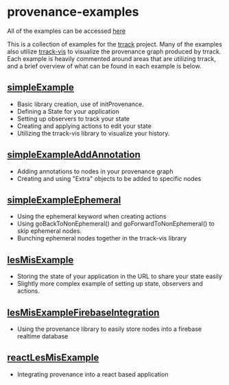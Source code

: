 # provenance-examples

All of the examples can be accessed [here](http://vdl.sci.utah.edu/trrack-examples/)

This is a collection of examples for the [trrack](https://github.com/visdesignlab/trrack) project. Many of the examples also utilize [trrack-vis](https://github.com/visdesignlab/trrack-vis) to visualize the provenance graph produced by trrack. Each example is heavily commented around areas that are utilizing trrack, and a brief overview of what can be found in each example is below.

## [simpleExample](http://vdl.sci.utah.edu/trrack-examples/examples/simpleExample)

- Basic library creation, use of initProvenance.
- Defining a State for your application
- Setting up observers to track your state
- Creating and applying actions to edit your state
- Utilizing the trrack-vis library to visualize your history.

## [simpleExampleAddAnnotation](http://vdl.sci.utah.edu/trrack-examples/examples/simpleExampleAddAnnotation)

- Adding annotations to nodes in your provenance graph
- Creating and using "Extra" objects to be added to specific nodes

## [simpleExampleEphemeral](http://vdl.sci.utah.edu/trrack-examples/examples/simpleExampleEphemeral)

- Using the ephemeral keyword when creating actions
- Using goBackToNonEphemeral() and goForwardToNonEphemeral() to skip ephemeral nodes.
- Bunching ephemeral nodes together in the trrack-vis library

## [lesMisExample](http://vdl.sci.utah.edu/trrack-examples/examples/lesMisExample)

- Storing the state of your application in the URL to share your state easily
- Slightly more complex example of setting up state, observers and actions.

## [lesMisExampleFirebaseIntegration](http://vdl.sci.utah.edu/trrack-examples/examples/lesMisExampleFirebaseIntegration)

- Using the provenance library to easily store nodes into a firebase realtime database

## [reactLesMisExample](http://vdl.sci.utah.edu/provenance-lib-core-demo/)

- Integrating provenance into a react based application
